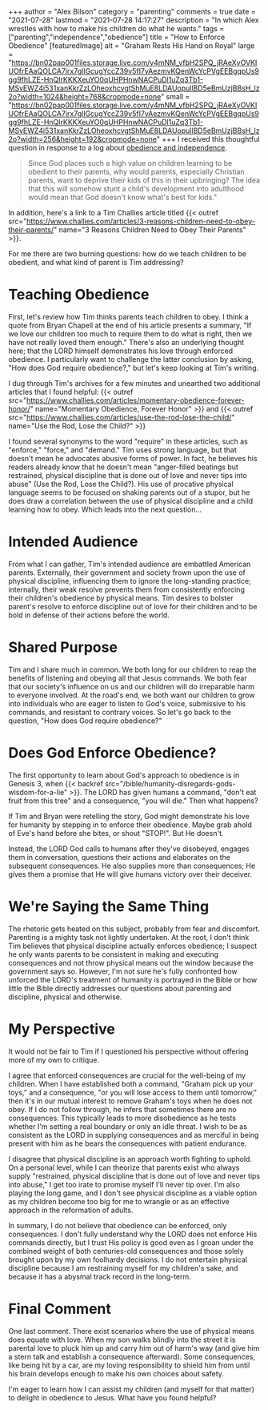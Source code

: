 +++
author = "Alex Bilson"
category = "parenting"
comments = true
date = "2021-07-28"
lastmod = "2021-07-28 14:17:27"
description = "In which Alex wrestles with how to make his children do what he wants."
tags = ["parenting","independence","obedience"]
title = "How to Enforce Obedience"
[featuredImage]
  alt = "Graham Rests His Hand on Royal"
  large = "https://bn02pap001files.storage.live.com/y4mNM_vfbH2SPQ_jRAeXyOVKIUOfrEAaQOLCA7irx7glIGcugYccZ39v5fI7vAezmvKQenWcYcPVgEEBgqpUs9gg9fhLZE-HnQIrKKKXeuYO0qUHPHnwNACPuDl1uZq3Tb1-MSvEWZ4i531xanKkrZzLOheoxhcvgtShMuE8LDAUopullBD5eBmUzjBBsH_lz2o?width=1024&height=768&cropmode=none"
  small = "https://bn02pap001files.storage.live.com/y4mNM_vfbH2SPQ_jRAeXyOVKIUOfrEAaQOLCA7irx7glIGcugYccZ39v5fI7vAezmvKQenWcYcPVgEEBgqpUs9gg9fhLZE-HnQIrKKKXeuYO0qUHPHnwNACPuDl1uZq3Tb1-MSvEWZ4i531xanKkrZzLOheoxhcvgtShMuE8LDAUopullBD5eBmUzjBBsH_lz2o?width=256&height=192&cropmode=none"
+++
I received this thoughtful question in response to a log about [obedience and independence](https://alexbilson.dev/logs/20210611-160129/).

> Since God places such a high value on children learning to be obedient to their parents, why would parents, especially Christian parents, want to deprive their kids of this in their upbringing?  The idea that this will somehow stunt a child's development into adulthood would mean that God doesn't know what's best for kids."

In addition, here's a link to a Tim Challies article titled {{< outref src="https://www.challies.com/articles/3-reasons-children-need-to-obey-their-parents/" name="3 Reasons Children Need to Obey Their Parents" >}}.

For me there are two burning questions: how do we teach children to be obedient, and what kind of parent is Tim addressing?

# Teaching Obedience

First, let's review how Tim thinks parents teach children to obey. I think a quote from Bryan Chapell at the end of his article presents a summary, "If we love our children too much to require them to do what is right, then we have not really loved them enough." There's also an underlying thought here; that the LORD himself demonstrates his love through enforced obedience. I particularly want to challenge the latter conclusion by asking, "How does God require obedience?," but let's keep looking at Tim's writing.

I dug through Tim's archives for a few minutes and unearthed two additional articles that I found helpful: {{< outref src="https://www.challies.com/articles/momentary-obedience-forever-honor/" name="Momentary Obedience, Forever Honor" >}} and {{< outref src="https://www.challies.com/articles/use-the-rod-lose-the-child/" name="Use the Rod, Lose the Child?" >}}

I found several synonyms to the word "require" in these articles, such as "enforce," "force," and "demand." Tim uses strong language, but that doesn't mean he advocates abusive forms of power. In fact, he believes his readers already know that he doesn't mean "anger-filled beatings but restrained, physical discipline that is done out of love and never tips into abuse" (Use the Rod, Lose the Child?). His use of procative physical language seems to be focused on shaking parents out of a stupor, but he does draw a correlation between the use of physical discipline and a child learning how to obey. Which leads into the next question...

# Intended Audience

From what I can gather, Tim's intended audience are embattled American parents. Externally, their government and society frown upon the use of physical discipline, influencing them to ignore the long-standing practice; internally, their weak resolve prevents them from consistently enforcing their children's obedience by physical means. Tim desires to bolster parent's resolve to enforce discipline out of love for their children and to be bold in defense of their actions before the world.

# Shared Purpose

Tim and I share much in common. We both long for our children to reap the benefits of listening and obeying all that Jesus commands. We both fear that our society's influence on us and our children will do irreparable harm to everyone involved. At the road's end, we both want our children to grow into individuals who are eager to listen to God's voice, submissive to his commands, and resistant to contrary voices. So let's go back to the question, "How does God require obedience?"

# Does God Enforce Obedience?

The first opportunity to learn about God's approach to obedience is in Genesis 3, when {{< backref src="/bible/humanity-disregards-gods-wisdom-for-a-lie" >}}. The LORD has given humans a command, "don't eat fruit from this tree" and a consequence, "you will die." Then what happens?

If Tim and Bryan were retelling the story, God might demonstrate his love for humanity by stepping in to enforce their obedience. Maybe grab ahold of Eve's hand before she bites, or shout "STOP!". But He doesn't.

Instead, the LORD God calls to humans after they've disobeyed, engages them in conversation, questions their actions and elaborates on the subsequent consequences. He also supplies more than consequences; He gives them a promise that He will give humans victory over their deceiver.

# We're Saying the Same Thing

The rhetoric gets heated on this subject, probably from fear and discomfort. Parenting is a mighty task not lightly undertaken. At the root, I don't think Tim believes that physical discipline actually enforces obedience; I suspect he only wants parents to be consistent in making and executing consequences and not throw physical means out the window because the government says so. However, I'm not sure he's fully confronted how unforced the LORD's treatment of humanity is portrayed in the Bible or how little the Bible directly addresses our questions about parenting and discipline, physical and otherwise.

# My Perspective

It would not be fair to Tim if I questioned his perspective without offering more of my own to critique.

I agree that enforced consequences are crucial for the well-being of my children. When I have established both a command, "Graham pick up your toys," and a consequence, "or you will lose access to them until tomorrow," then it's in our mutual interest to remove Graham's toys when he does not obey. If I do not follow through, he infers that sometimes there are no consequences. This typically leads to more disobedience as he tests whether I'm setting a real boundary or only an idle threat. I wish to be as consistent as the LORD in supplying consequences and as merciful in being present with him as he bears the consequences with patient endurance.

I disagree that physical discipline is an approach worth fighting to uphold. On a personal level, while I can theorize that parents exist who always supply "restrained, physical discipline that is done out of love and never tips into abuse," I get too irate to promise myself I'll never tip over. I'm also playing the long game, and I don't see physical discipline as a viable option as my children become too big for me to wrangle or as an effective approach in the reformation of adults.

In summary, I do not believe that obedience can be enforced, only consequences. I don't fully understand why the LORD does not enforce His commands directly, but I trust His policy is good even as I groan under the combined weight of both centuries-old consequences and those solely brought upon by my own foolhardy decisions. I do not entertain physical discipline because I am restraining myself for my children's sake, and because it has a abysmal track record in the long-term.

# Final Comment

One last comment. There exist scenarios where the use of physical means does equate with love. When my son walks blindly into the street it is parental love to pluck him up and carry him out of harm's way (and give him a stern talk and establish a consequence afterward). Some consequences, like being hit by a car, are my loving responsibility to shield him from until his brain develops enough to make his own choices about safety.

I'm eager to learn how I can assist my children (and myself for that matter) to delight in obedience to Jesus. What have you found helpful?
